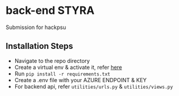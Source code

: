 # back-end STYRA
Submission for hackpsu

## Installation Steps
- Navigate to the repo directory
- Create a virtual env & activate it, refer [here](https://docs.python.org/3/tutorial/venv.html)
- Run `pip install -r requirements.txt`
- Create a .env file with your AZURE ENDPOINT & KEY
- For backend api, refer `utilities/urls.py` & `utilities/views.py` 